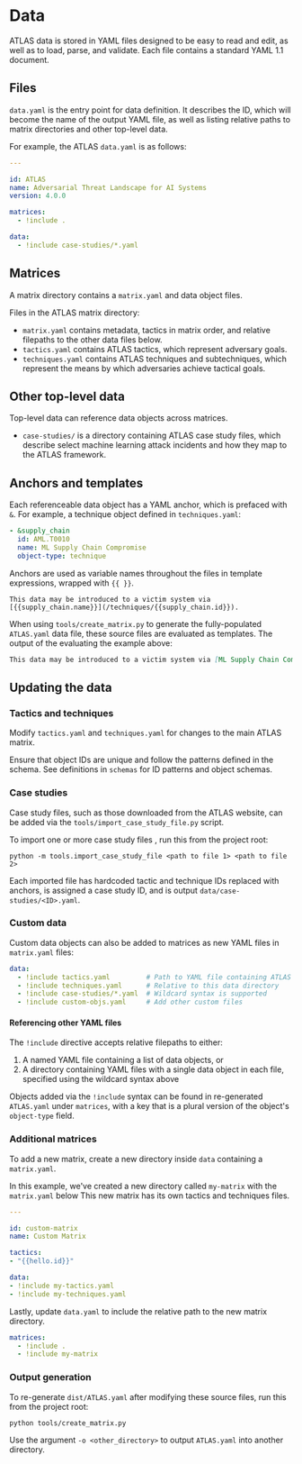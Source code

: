 # Data

ATLAS data is stored in YAML files designed to be easy to read and edit, as well as to load, parse, and validate.  Each file contains a standard YAML 1.1 document.

## Files

`data.yaml` is the entry point for data definition.  It describes the ID, which will become the name of the output YAML file, as well as listing relative paths to matrix directories and other top-level data.


For example, the ATLAS `data.yaml` is as follows:
```yaml
---

id: ATLAS
name: Adversarial Threat Landscape for AI Systems
version: 4.0.0

matrices:
  - !include .

data:
  - !include case-studies/*.yaml
```

## Matrices

A matrix directory contains a `matrix.yaml` and data object files.

Files in the ATLAS matrix directory:
- `matrix.yaml` contains metadata, tactics in matrix order, and relative filepaths to the other data files below.
- `tactics.yaml` contains ATLAS tactics, which represent adversary goals.
- `techniques.yaml` contains ATLAS techniques and subtechniques, which represent the means by which adversaries achieve tactical goals.

## Other top-level data
Top-level data can reference data objects across matrices.

- `case-studies/` is a directory containing ATLAS case study files, which describe select machine learning attack incidents and how they map to the ATLAS framework.

## Anchors and templates

Each referenceable data object has a YAML anchor, which is prefaced with `&`.  For example, a technique object defined in `techniques.yaml`:

```yaml
- &supply_chain
  id: AML.T0010
  name: ML Supply Chain Compromise
  object-type: technique
```

Anchors are used as variable names throughout the files in template expressions, wrapped with `{{ }}`.

```jinja
This data may be introduced to a victim system via [{{supply_chain.name}}](/techniques/{{supply_chain.id}}).
```

When using `tools/create_matrix.py` to generate the fully-populated `ATLAS.yaml` data file, these source files are evaluated as templates.  The output of the evaluating the example above:

```md
This data may be introduced to a victim system via [ML Supply Chain Compromise](/techniques/AML.T0010)
```

## Updating the data

### Tactics and techniques

Modify `tactics.yaml` and `techniques.yaml` for changes to the main ATLAS matrix.

Ensure that object IDs are unique and follow the patterns defined in the schema.  See definitions in `schemas` for ID patterns and object schemas.

### Case studies

Case study files, such as those downloaded from the ATLAS website, can be added via the `tools/import_case_study_file.py` script.

To import one or more case study files , run this from the project root:
```
python -m tools.import_case_study_file <path to file 1> <path to file 2>
```

Each imported file has hardcoded tactic and technique IDs replaced with anchors, is assigned a case study ID, and is output `data/case-studies/<ID>.yaml`.

### Custom data

Custom data objects can also be added to matrices as new YAML files in `matrix.yaml` files:

```yaml
data:
  - !include tactics.yaml         # Path to YAML file containing ATLAS objects
  - !include techniques.yaml      # Relative to this data directory
  - !include case-studies/*.yaml  # Wildcard syntax is supported
  - !include custom-objs.yaml     # Add other custom files
```

####  Referencing other YAML files

The `!include` directive accepts relative filepaths to either:
  1. A named YAML file containing a list of data objects, or
  2. A directory containing YAML files with a single data object in each file, specified using the wildcard syntax above

Objects added via the `!include` syntax can be found in re-generated `ATLAS.yaml` under `matrices`, with a key that is a plural version of the object's `object-type` field.

### Additional matrices

To add a new matrix, create a new directory inside `data` containing a `matrix.yaml`.

In this example, we've created a new directory called `my-matrix` with the `matrix.yaml` below  This new matrix has its own tactics and techniques files.

  ```yaml
  ---

  id: custom-matrix
  name: Custom Matrix

  tactics:
  - "{{hello.id}}"

  data:
  - !include my-tactics.yaml
  - !include my-techniques.yaml
  ```

Lastly, update `data.yaml` to include the relative path to the new matrix directory.

  ```yaml
  matrices:
    - !include .
    - !include my-matrix
  ```

### Output generation

To re-generate `dist/ATLAS.yaml` after modifying these source files, run this from the project root:
```
python tools/create_matrix.py
```

Use the argument `-o <other_directory>` to output `ATLAS.yaml` into another directory.